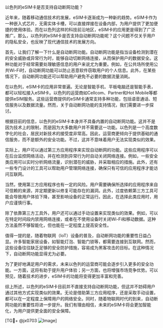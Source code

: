 以色列的eSIM卡是否支持自动断网功能？

近年来，随着移动通信技术的发展，eSIM卡逐渐成为一种新的趋势。eSIM卡作为一种嵌入式芯片，无需实体卡槽，可以直接焊接在设备内部，为用户提供了更加便捷的使用体验。而在以色列这样的科技前沿地区，eSIM卡的应用更是得到了广泛推广。那么，以色列的eSIM卡是否支持自动断网功能呢？这个问题不仅关乎用户的隐私安全，也反映了现代通信技术的发展方向。

首先，让我们了解一下什么是自动断网功能。自动断网功能是指当设备检测到潜在的安全威胁或异常行为时，能够自动切断网络连接，从而保护用户的数据安全。这种功能对于经常需要处理敏感信息的用户来说尤为重要。例如，在公共场所使用公共Wi-Fi时，自动断网功能可以防止恶意软件窃取用户的个人信息。此外，在某些情况下，自动断网功能还可以帮助用户避免不必要的数据流量消耗。

在以色列，eSIM卡的应用非常普遍。无论是智能手机、平板电脑还是智能手表，都可以轻松接入eSIM卡。以色列的运营商如Cellcom、Partner和Hot Mobile等都提供eSIM服务。这些运营商提供的eSIM卡通常支持多种功能，包括语音通话、短信服务以及数据流量。然而，关于自动断网功能的支持情况，我们需要进一步探讨。

根据目前的信息，以色列的eSIM卡本身并不具备内置的自动断网功能。这并不是因为技术上的限制，而是因为大多数用户并不需要这一功能。以色列是一个高度数字化的社会，居民对新技术的接受度非常高。因此，运营商更倾向于提供基础的通信服务，而不是额外的安全功能。不过，这并不意味着用户无法实现类似的效果。

实际上，用户可以通过第三方应用程序来实现自动断网的功能。这些应用程序可以在后台监控网络活动，并在检测到异常行为时自动关闭网络连接。例如，一些安全类应用可以实时分析网络流量，识别潜在的威胁，并采取相应的措施。此外，还有一些专门设计的工具可以帮助用户管理网络连接，确保只有可信的应用程序才能访问互联网。

当然，使用第三方应用程序也有一定的风险。用户需要确保所选择的应用程序来自可信赖的来源，并定期更新以修复可能存在的漏洞。此外，过度依赖第三方工具可能会导致用户体验下降，甚至影响设备的正常运行。因此，在选择此类应用时，用户应谨慎行事。

除了依靠第三方工具外，用户还可以通过手动设置来实现类似的效果。例如，可以在特定时间段内禁用网络连接，或者在不使用设备时关闭Wi-Fi和移动数据。这种方法虽然不够智能化，但也能在一定程度上提高安全性。

值得一提的是，随着物联网（IoT）设备的普及，自动断网功能的重要性日益凸显。许多智能家居设备，如智能灯泡、智能门锁等，都需要连接到互联网。然而，这些设备往往缺乏足够的安全防护措施，容易成为黑客攻击的目标。在这种情况下，自动断网功能显得尤为必要。

为了更好地满足用户的需求，未来以色列的运营商可能会逐步引入更多的安全功能。一方面，这将有助于提升用户体验；另一方面，也将增强市场竞争优势。可以预见，随着技术的进步，eSIM卡的功能将变得更加丰富和完善。

综上所述，以色列的eSIM卡目前并不直接支持自动断网功能，但这并不妨碍用户通过其他方式实现类似的效果。无论是借助第三方应用程序，还是采取手动设置，都可以在一定程度上保障用户的网络安全。同时，随着物联网时代的到来，自动断网功能的重要性将进一步提升。我们有理由相信，未来的eSIM卡将会更加智能化，为用户提供更全面的安全保障。

[TG💪+ @jx0703 ![Image](https://github.com/user-attachments/assets/dbca1d08-cadb-493c-b0ec-ad6f7a83f270)]